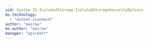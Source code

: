 ```yaml
---
uid: System.IO.IsolatedStorage.IsolatedStorageSecurityOptions
ms.technology: 
  - "dotnet-standard"
author: "mairaw"
ms.author: "mairaw"
manager: "wpickett"
---
```

